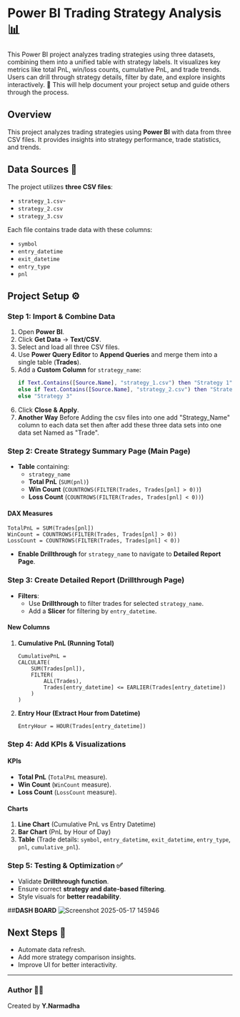 # Power BI Trading Strategy Analysis 📊
This Power BI project analyzes trading strategies using three datasets, combining them into a unified table with strategy labels. It visualizes key metrics like total PnL, win/loss counts, cumulative PnL, and trade trends. Users can drill through strategy details, filter by date, and explore insights interactively. 🚀 This will help document your project setup and guide others through the process.

## Overview
This project analyzes trading strategies using **Power BI** with data from three CSV files. It provides insights into strategy performance, trade statistics, and trends.

## Data Sources 📁
The project utilizes **three CSV files**:
- `strategy_1.csv`-
- `strategy_2.csv`
- `strategy_3.csv`

Each file contains trade data with these columns:
- `symbol`
- `entry_datetime`
- `exit_datetime`
- `entry_type`
- `pnl`

## Project Setup ⚙️
### **Step 1: Import & Combine Data**
1. Open **Power BI**.
2. Click **Get Data** → **Text/CSV**.
3. Select and load all three CSV files.
4. Use **Power Query Editor** to **Append Queries** and merge them into a single table (**Trades**).
5. Add a **Custom Column** for `strategy_name`:
   ```M
   if Text.Contains([Source.Name], "strategy_1.csv") then "Strategy 1"
   else if Text.Contains([Source.Name], "strategy_2.csv") then "Strategy 2"
   else "Strategy 3"
   ```
6. Click **Close & Apply**.
7. **Another Way**
    Before Adding the csv files into one add "Strategy_Name" column to each data set then after add these three data sets into one data set Named as "Trade".

### **Step 2: Create Strategy Summary Page (Main Page)**
- **Table** containing:
  - `strategy_name`
  - **Total PnL** (`SUM(pnl)`)
  - **Win Count** (`COUNTROWS(FILTER(Trades, Trades[pnl] > 0))`)
  - **Loss Count** (`COUNTROWS(FILTER(Trades, Trades[pnl] < 0))`)

#### **DAX Measures**
```DAX
TotalPnL = SUM(Trades[pnl])
WinCount = COUNTROWS(FILTER(Trades, Trades[pnl] > 0))
LossCount = COUNTROWS(FILTER(Trades, Trades[pnl] < 0))
```

- **Enable Drillthrough** for `strategy_name` to navigate to **Detailed Report Page**.

### **Step 3: Create Detailed Report (Drillthrough Page)**
- **Filters**:
  - Use **Drillthrough** to filter trades for selected `strategy_name`.
  - Add a **Slicer** for filtering by `entry_datetime`.

#### **New Columns**
1. **Cumulative PnL (Running Total)**
   ```DAX
   CumulativePnL = 
   CALCULATE(
       SUM(Trades[pnl]),
       FILTER(
           ALL(Trades),
           Trades[entry_datetime] <= EARLIER(Trades[entry_datetime])
       )
   )
   ```
2. **Entry Hour (Extract Hour from Datetime)**
   ```DAX
   EntryHour = HOUR(Trades[entry_datetime])
   ```

### **Step 4: Add KPIs & Visualizations**
#### **KPIs**
- **Total PnL** (`TotalPnL` measure).
- **Win Count** (`WinCount` measure).
- **Loss Count** (`LossCount` measure).

#### **Charts**
1. **Line Chart** (Cumulative PnL vs Entry Datetime)
2. **Bar Chart** (PnL by Hour of Day)
3. **Table** (Trade details: `symbol`, `entry_datetime`, `exit_datetime`, `entry_type`, `pnl`, `cumulative_pnl`).

### **Step 5: Testing & Optimization ✅**
- Validate **Drillthrough function**.
- Ensure correct **strategy and date-based filtering**.
- Style visuals for **better readability**.

##**DASH BOARD**
![Screenshot 2025-05-17 145946](https://github.com/user-attachments/assets/9f463fad-26e1-49e1-93df-36bcd68f0fea)

## **Next Steps 🚀**
- Automate data refresh.
- Add more strategy comparison insights.
- Improve UI for better interactivity.

---
### **Author** 👩‍💻
Created by **Y.Narmadha**
